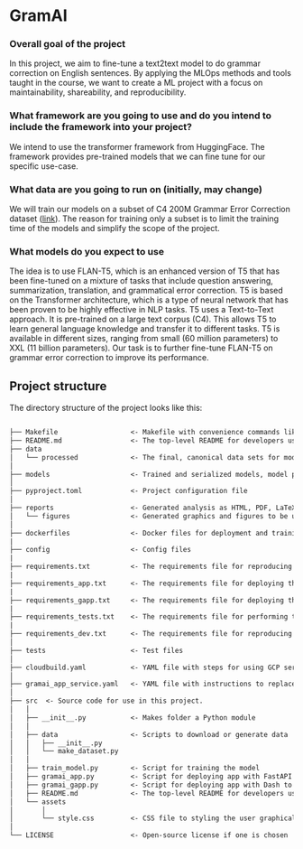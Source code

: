 # GramAI

### Overall goal of the project
In this project, we aim to fine-tune a text2text model to do grammar correction on English sentences. By applying the MLOps methods and tools taught in the course, we want to create a ML project with a focus on maintainability, shareability, and reproducibility.
### What framework are you going to use and do you intend to include the framework into your project?
We intend to use the transformer framework from HuggingFace. The framework provides pre-trained models that we can fine tune for our specific use-case.
### What data are you going to run on (initially, may change)
We will train our models on a subset of C4 200M Grammar Error Correction dataset ([link](https://www.kaggle.com/datasets/dariocioni/c4200m)).
The reason for training only a subset is to limit the training time of the models and simplify the scope of the project. 
### What models do you expect to use
The idea is to use FLAN-T5, which  is an enhanced version of T5 that has been fine-tuned on a mixture of tasks that include question answering, summarization, translation, and grammatical error correction. T5 is based on the Transformer architecture, which is a type of neural network that has been proven to be highly effective in NLP tasks. T5 uses a Text-to-Text approach. It is pre-trained on a large text corpus (C4). This allows T5 to learn general language knowledge and transfer it to different tasks. T5 is available in different sizes, ranging from small (60 million parameters) to XXL (11 billion parameters). Our task is to further fine-tune FLAN-T5 on grammar error correction to improve its performance.


## Project structure

The directory structure of the project looks like this:

```txt

├── Makefile                  <- Makefile with convenience commands like `make data` or `make train`
├── README.md                 <- The top-level README for developers using this project.
├── data
│   └── processed             <- The final, canonical data sets for modeling.
│
├── models                    <- Trained and serialized models, model predictions, or model summaries
│
├── pyproject.toml            <- Project configuration file
│
├── reports                   <- Generated analysis as HTML, PDF, LaTeX, etc.
│   └── figures               <- Generated graphics and figures to be used in reporting
│
├── dockerfiles               <- Docker files for deployment and training
|
├── config                    <- Config files
|
├── requirements.txt          <- The requirements file for reproducing the analysis environment
|
├── requirements_app.txt      <- The requirements file for deploying the FastAPI based app
|
├── requirements_gapp.txt     <- The requirements file for deploying the graphical based app
|
├── requirements_tests.txt    <- The requirements file for performing tests
|
├── requirements_dev.txt      <- The requirements file for reproducing the analysis environment
│
├── tests                     <- Test files
│
├── cloudbuild.yaml           <- YAML file with steps for using GCP services
│
├── gramai_app_service.yaml   <- YAML file with instructions to replace a service
│
├── src  <- Source code for use in this project.
│   │
│   ├── __init__.py           <- Makes folder a Python module
│   │
│   ├── data                  <- Scripts to download or generate data
│   │   ├── __init__.py
│   │   └── make_dataset.py
│   │
│   ├── train_model.py        <- Script for training the model
│   ├── gramai_app.py         <- Script for deploying app with FastAPI
│   ├── gramai_gapp.py        <- Script for deploying app with Dash to produce a graphical interface for users
│   ├── README.md             <- The top-level README for developers using this project.
│   └── assets
│       │
│       └── style.css         <- CSS file to styling the user graphical app
│
└── LICENSE                   <- Open-source license if one is chosen
```